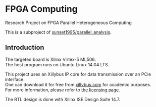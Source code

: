 # FPGA Computing #

Research Project on FPGA Parallel Heterogeneous Computing

This is a subproject of [sunset1995/parallel_analysis](https://github.com/sunset1995/parallel_analysis).

## Introduction ##

The targeted board is Xilinx Virtex-5 ML506.  
The host program runs on Ubuntu Linux 14.04 LTS.

This project uses an Xillybus IP core for data transmission over an PCIe interface.  
One can download it for free from [xillybus.com](http://xillybus.com/) for academic purposes.  
For more information, please refer to [the licensing page](http://xillybus.com/licensing).

The RTL design is done with Xilinx ISE Design Suite 14.7.
